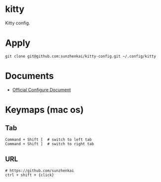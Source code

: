 # kitty

Kitty config.

# Apply

```shell
git clone git@github.com:sunzhenkai/kitty-config.git ~/.config/kitty
```

# Documents

- [Official Configure Document](https://sw.kovidgoyal.net/kitty/conf/)

# Keymaps (mac os)

## Tab

```shell
Command + Shift [  # switch to left tab
Command + Shift ]  # switch to right tab
```

## URL

```shell
# https://github.com/sunzhenkai
ctrl + shift + {click}
```
